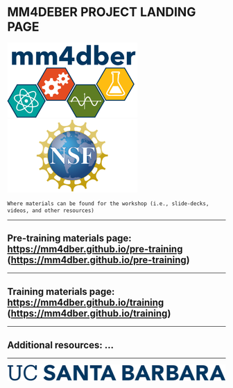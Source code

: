 # MM4DEBER PROJECT LANDING PAGE

<p align="center">

<img src="images/mm4dber_clear.png" width="300"/> <img src="images/NSF-Logo.png" width="300"/>

</p>


    Where materials can be found for the workshop (i.e., slide-decks, videos, and other resources)

- - -

## Pre-training materials page: https://mm4dber.github.io/pre-training (https://mm4dber.github.io/pre-training)

- - -

## Training materials page: https://mm4dber.github.io/training (https://mm4dber.github.io/training)

- - -

## Additional resources: ...

- - -

![](images/UCSB_Navy_mark.png)

